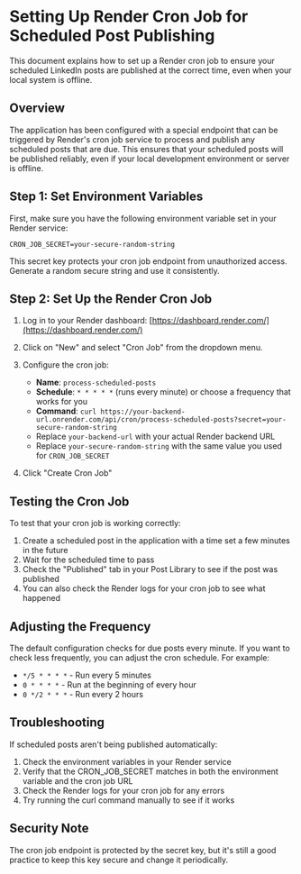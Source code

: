 # Setting Up Render Cron Job for Scheduled Post Publishing

This document explains how to set up a Render cron job to ensure your scheduled LinkedIn posts are published at the correct time, even when your local system is offline.

## Overview

The application has been configured with a special endpoint that can be triggered by Render's cron job service to process and publish any scheduled posts that are due. This ensures that your scheduled posts will be published reliably, even if your local development environment or server is offline.

## Step 1: Set Environment Variables

First, make sure you have the following environment variable set in your Render service:

```
CRON_JOB_SECRET=your-secure-random-string
```

This secret key protects your cron job endpoint from unauthorized access. Generate a random secure string and use it consistently.

## Step 2: Set Up the Render Cron Job

1. Log in to your Render dashboard: [https://dashboard.render.com/](https://dashboard.render.com/)

2. Click on "New" and select "Cron Job" from the dropdown menu.

3. Configure the cron job:
   - **Name**: `process-scheduled-posts`
   - **Schedule**: `* * * * *` (runs every minute) or choose a frequency that works for you
   - **Command**: `curl https://your-backend-url.onrender.com/api/cron/process-scheduled-posts?secret=your-secure-random-string`
   - Replace `your-backend-url` with your actual Render backend URL
   - Replace `your-secure-random-string` with the same value you used for `CRON_JOB_SECRET`

4. Click "Create Cron Job"

## Testing the Cron Job

To test that your cron job is working correctly:

1. Create a scheduled post in the application with a time set a few minutes in the future
2. Wait for the scheduled time to pass
3. Check the "Published" tab in your Post Library to see if the post was published
4. You can also check the Render logs for your cron job to see what happened

## Adjusting the Frequency

The default configuration checks for due posts every minute. If you want to check less frequently, you can adjust the cron schedule. For example:

- `*/5 * * * *` - Run every 5 minutes
- `0 * * * *` - Run at the beginning of every hour
- `0 */2 * * *` - Run every 2 hours

## Troubleshooting

If scheduled posts aren't being published automatically:

1. Check the environment variables in your Render service
2. Verify that the CRON_JOB_SECRET matches in both the environment variable and the cron job URL
3. Check the Render logs for your cron job for any errors
4. Try running the curl command manually to see if it works

## Security Note

The cron job endpoint is protected by the secret key, but it's still a good practice to keep this key secure and change it periodically. 